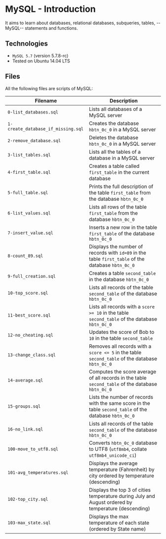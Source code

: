 # MySQL - Introduction
It aims to learn about databases, relational databases, subqueries, tables, --MySQL-- statements and functions.

## Technologies
* `MySQL 5.7` (version 5.7.8-rc)
* Tested on Ubuntu 14.04 LTS

## Files

All the following files are scripts of MySQL:

| Filename			 | Description									 |
| -------------------------------| -------------------------------------------------------------------------------- |
| `0-list_databases.sql`	 | Lists all databases of a MySQL server |
| `1-create_database_if_missing.sql` | Creates the database `hbtn_0c_0` in a MySQL server |
| `2-remove_database.sql`	 | Deletes the database `hbtn_0c_0` in a MySQL server |
| `3-list_tables.sql`		 | Lists all the tables of a database in a MySQL server |
| `4-first_table.sql`		 | Creates a table called `first_table` in the current database |
| `5-full_table.sql`		 | Prints the full description of the table `first_table` from the database `hbtn_0c_0`  |
| `6-list_values.sql`		 | Lists all rows of the table `first_table` from the database `hbtn_0c_0` |
| `7-insert_value.sql`		 | Inserts a new row in the table `first_table` of the database `hbtn_0c_0` |
| `8-count_89.sql`		 | Displays the number of records with `id=89` in the table `first_table` of the database `hbtn_0c_0` |
| `9-full_creation.sql`		 | Creates a table `second_table` in the database `hbtn_0c_0` |
| `10-top_score.sql`		 | Lists all records of the table `second_table` of the database `hbtn_0c_0` |
| `11-best_score.sql`		 | Lists all records with a `score >= 10` in the table `second_table` of the database `hbtn_0c_0` |
| `12-no_cheating.sql`		 | Updates the score of Bob to `10` in the table `second_table` |
| `13-change_class.sql`		 | Removes all records with a `score <= 5` in the table `second_table` of the database `hbtn_0c_0` |
| `14-average.sql`		 | Computes the score average of all records in the table `second_table` of the database `hbtn_0c_0` |
| `15-groups.sql`		 | Lists the number of records with the same score in the table `second_table` of the database `hbtn_0c_0` |
| `16-no_link.sql`		 | Lists all records of the table `second_table` of the database `hbtn_0c_0` |
| `100-move_to_utf8.sql`	 | Converts `hbtn_0c_0` database to UTF8 (`utf8mb4`, collate `utf8mb4_unicode_ci`)  |
| `101-avg_temperatures.sql	`| Displays the average temperature (Fahrenheit) by city ordered by temperature (descending) |
| `102-top_city.sql`		 | Displays the top 3 of cities temperature during July and August ordered by temperature (descending) |
| `103-max_state.sql`		 | Displays the max temperature of each state (ordered by State name) |
